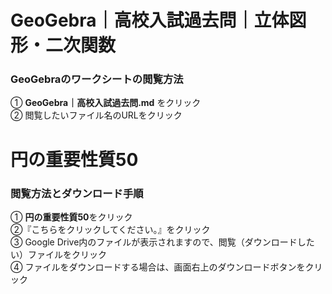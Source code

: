 # GeoGebra｜高校入試過去問｜立体図形・二次関数
### **GeoGebraのワークシートの閲覧方法**<br>
① **GeoGebra｜高校入試過去問.md** をクリック<br>
② 閲覧したいファイル名のURLをクリック<br>

# 円の重要性質50
### **閲覧方法とダウンロード手順**<br>
① **円の重要性質50**をクリック<br>
②『こちらをクリックしてください。』をクリック<br>
③ Google Drive内のファイルが表示されますので、閲覧（ダウンロードしたい）ファイルをクリック<br>
④ ファイルをダウンロードする場合は、画面右上のダウンロードボタンをクリック<br>
